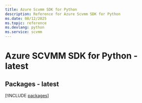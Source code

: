 ```yaml
---
title: Azure Scvmm SDK for Python
description: Reference for Azure Scvmm SDK for Python
ms.date: 08/12/2025
ms.topic: reference
ms.devlang: python
ms.service: scvmm
---
```

# Azure SCVMM SDK for Python - latest
## Packages - latest
[!INCLUDE [packages](scvmm-index.md)]
